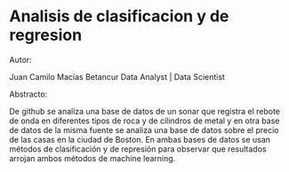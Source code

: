 # Analisis de clasificacion y de regresion
 
Autor:

Juan Camilo Macías Betancur
Data Analyst | Data Scientist

Abstracto:

De github se analiza una base de datos de un sonar que registra el rebote de onda en diferentes tipos de roca y de cilindros de metal y en otra base de datos de la misma fuente se analiza una base de datos sobre el precio de las casas en la ciudad de Boston. En ambas bases de datos se usan métodos de clasificación y de represión para observar que resultados arrojan ambos métodos de machine learning.
